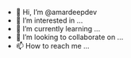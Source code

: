 - 👋 Hi, I’m @amardeepdev
- 👀 I’m interested in ...
- 🌱 I’m currently learning ...
- 💞️ I’m looking to collaborate on ...
- 📫 How to reach me ...

<!---
amardeepdev/amardeepdev is a ✨ special ✨ repository because its `README.md` (this file) appears on your GitHub profile.
You can click the Preview link to take a look at your changes.
--->
